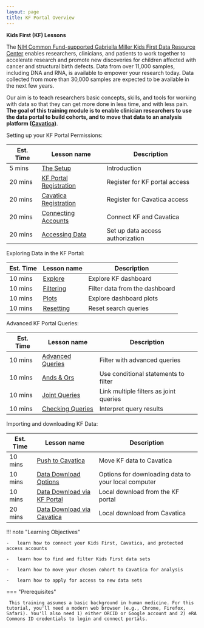 ```yaml
---
layout: page
title: KF Portal Overview
---
```


**Kids First (KF) Lessons**

The [NIH Common Fund-supported Gabriella Miller Kids First Data Resource
Center](https://kidsfirstdrc.org/) enables researchers, clinicians, and
patients to work together to accelerate research and promote new
discoveries for children affected with cancer and structural birth
defects. Data from over 11,000 samples, including DNA and RNA, is
available to empower your research today. Data collected from more than
30,000 samples are expected to be available in the next few years.

Our aim is to teach researchers basic concepts, skills, and tools for
working with data so that they can get more done in less time, and with
less pain. **The goal of this training module is to enable clinician
researchers to use the data portal to build cohorts, and to move that
data to an analysis platform ([Cavatica](https://cavatica.squarespace.com/))**. 

Setting up your KF Portal Permissions:

Est. Time | Lesson name | Description
--- | --- | ---
5 mins | [The Setup](Portal-Setup-And-Permissions/KF_2_The_Setup.md) | Introduction
20 mins | [KF Portal Registration](Portal-Setup-And-Permissions/KF_3_KF_Registration.md) | Register for KF portal access
20 mins | [Cavatica Registration](Portal-Setup-And-Permissions/KF_4_Cavatica_Registration.md) | Register for Cavatica access
20 mins | [Connecting Accounts](Portal-Setup-And-Permissions/KF_5_ConnectingAccounts.md) | Connect KF and Cavatica
20 mins | [Accessing Data](Portal-Setup-And-Permissions/KF_6_AccessingData.md) | Set up data access authorization

Exploring Data in the KF Portal:

Est. Time | Lesson name | Description
--- | --- | ---
10 mins | [Explore](Exploring-Data-in-the-KF-Portal/KF_5_Explore.md) | Explore KF dashboard
10 mins | [Filtering](Exploring-Data-in-the-KF-Portal/KF_6_Filtering.md) | Filter data from the dashboard
10 mins | [Plots](Exploring-Data-in-the-KF-Portal/KF_7_Plots.md) | Explore dashboard plots
10 mins | [Resetting](Exploring-Data-in-the-KF-Portal/KF_8_Resetting.md) | Reset search queries

Advanced KF Portal Queries:

Est. Time | Lesson name | Description
--- | --- | ---
10 mins | [Advanced Queries](Advanced-KF-Portal-Queries/KF_9_AdvancedQuery.md) | Filter with advanced queries
10 mins | [Ands & Ors](Advanced-KF-Portal-Queries/KF_10_AndOr.md) | Use conditional statements to filter
10 mins | [Joint Queries](Advanced-KF-Portal-Queries/KF_11_JointQuery.md) | Link multiple filters as joint queries
10 mins | [Checking Queries](Advanced-KF-Portal-Queries/KF_12_CheckingQueries.md) | Interpret query results

Importing and downloading KF Data:

Est. Time | Lesson name | Description
--- | --- | ---
10 mins | [Push to Cavatica](KF_7_PushToCavatica.md) | Move KF data to Cavatica
10 mins | [Data Download Options](Download_Data/index.md) | Options for downloading data to your local computer
10 mins | [Data Download via KF Portal](Download_Data/Data-Download-Via-KF-Portal.md) | Local download from the KF portal
20 mins | [Data Download via Cavatica](Download_Data/Data-Download-Via-Cavatica.md) | Local download from Cavatica

!!! note "Learning Objectives"

    -   learn how to connect your Kids First, Cavatica, and protected access accounts
    
    -   learn how to find and filter Kids First data sets
    
    -   learn how to move your chosen cohort to Cavatica for analysis
    
    -   learn how to apply for access to new data sets


=== "Prerequisites"

     This training assumes a basic background in human medicine. For this tutorial, you'll need a modern web browser (e.g., Chrome, Firefox, Safari). You'll also need 1) either ORCID or Google account and 2) eRA Commons ID credentials to login and connect portals.


